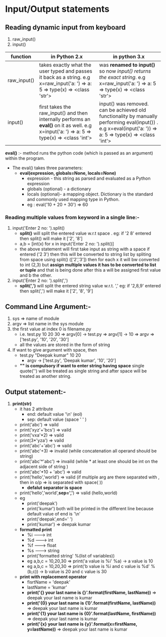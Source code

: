 # Input/Output statements

## Reading dynamic input from keyboard
1. raw_input()
2. input()

| **function** | **in Python 2.x** | **in python 3.x** |                                                                                      
| ------------ | ----------------- | ----------------- |                                                                                          
| raw_input()  | takes exactly what the user typed and passes it back as a string. e.g x=raw_input('a: ') => a: 5 => type(x) => <class 'str'> | was **renamed to input()** so now *input() returns the exact string*. e.g x=raw_input('a: ') => a: 5 => type(x) => <class 'str'>|
| input()      | first takes the raw_input() and then internally performs an **eval()** on it as well. e.g x=input('a: ') => a: 5 => type(x) => <class 'int'> | input() was removed. can be achieved old functionality by manually performing eval(input()) . e.g x=eval(input('a: ')) => a: 5 => type(x) => <class 'int'> |    

**eval()** :- method runs the python code (which is passed as an argument) within the program.
- The eval() takes three parameters:
    - **eval(expression, globals=None, locals=None)**
        - expression - this string as parsed and evaluated as a Python expression
        - globals (optional) - a dictionary
        - locals (optional)- a mapping object. Dictionary is the standard and commonly used mapping type in Python.
        - eg : eval('10 + 20 + 30') => 60  

### Reading multiple values from keyword in a single line:-
1. input('Enter 2 no: ').split() 
    - **split()** will split the entered value w.r.t space . eg: if '2 8' entered then split() will make it ['2', '8']
    - a,b = [int(x) for x in input('Enter 2 no: ').split()]
    - the above statement will first take input as string with a space if entered ('2 3') then this will be converted to string list by spliting from space using split() (['2','3']) then for each x it will bw converted to int (2,3) but **assign multiple values it has to be converted to list or tuple** and that is being done after this a will be assigned first value and b the other.
2. input('Enter 2 no: ').split(',') 
    - **split(',')** will split the entered string value w.r.t. ',' eg: if '2,8,9' entered then split(',') will make it ['2', '8', '9']

## Command Line Argument:-
1. sys => name of module
2. argv => list name in the sys module
3. the first value at index 0 is filename.py 
    - i.e. test.py 10 20 30 => argv[0] -> test.py => argv[1] -> 10 => argv => ['test.py', '10', '20', '30']
    - all the values are stored in the form of string
4. If want to give argument with space, then 
    - test.py "Deepak kumar" 10 20
        - argv -> ['test.py', 'Deepak kumar', '10', '20']
    - **"" is compulsory if want to enter string having space** single quote('') will be treated as single string and after space will be treated as another string.



## Output statement:-
1. **print(str)**
    - it has 2 attribute
        - end: default value '\n' (eol)
        - sep: default value (space ' ' )
    - print('abc') => vaild
    - print('xyz'+'bcs') => vaild
    - print('vxa'*2) => vaild
    - print(3*'yza') => vaild
    - print('abc'+'abc') => vaild
    - print('abc'+3) => invalid (while concatenation all operand should be string)
    - print('abc'*'abc')  => invaild (while  * at least one should be int on the adjacent side of string )
    - print('abc'*10 + 'abc') => valid
    - print('hello','world') => valid (if multiple arg are there separated with , then in o/p => is separated with space( ))
        - **defalut separator is space**
    - print('hello','world',**sep=','**) => valid (hello,world)
    - eg
        - print('deepak')
        - print('kumar') both will be printed in the different line because default value of end is '\n'
        - print('deepak',end=' ')
        - print('kumar') =>  deepak kumar
    - **formatted print**
        - %i ---> int
        - %d ---> int
        - %f ---> float
        - %s ---> string
        - print('formatted string' %(list of variables))
        - eg a,b,c = 10,20,30   => print('a value is %i' %a)  -> a value is 10
        - eg a,b,c = 10,20,30   => print('b value is %i and c value is %d' %(b,c))  -> b value is 20 and c value is 30
    - **print with replacement operator**
        - fisrtName = 'deepak'
        - lastName = 'kumar'
        - **print('{} your last name is {}'.format(firstName, lastName))** => deepak your last name is kumar
        - **print('{0} your last name is {1}'.format(firstName, lastName))** => deepak your last name is kumar
        - **print('{1} your last name is {0}'.format(lastName, firstName))** => deepak your last name is kumar
        - **print('{x} your last name is {y}'.format(x=firstName, y=lastName))** => deepak your last name is kumar
        
